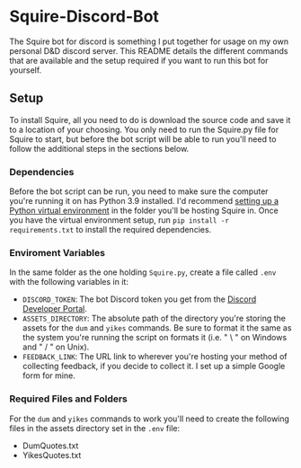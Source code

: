 # Squire-Discord-Bot
The Squire bot for discord is something I put together for usage on my own personal D&D discord server. This README details the different commands that are available and the setup required if you want to run this bot for yourself.

## Setup
To install Squire, all you need to do is download the source code and save it to a location of your choosing. You only need to run the Squire.py file for Squire to start, but before the bot script will be able to run you'll need to follow the additional steps in the sections below.

### Dependencies
Before the bot script can be run, you need to make sure the computer you're running it on has Python 3.9 installed. I'd recommend [setting up a Python virtual environment](https://docs.python.org/3/library/venv.html) in the folder you'll be hosting Squire in. Once you have the virtual environment setup, run `pip install -r requirements.txt` to install the required dependencies.

### Enviroment Variables
In the same folder as the one holding `Squire.py`, create a file called `.env` with the following variables in it:
* `DISCORD_TOKEN`: The bot Discord token you get from the [Discord Developer Portal](https://discordapp.com/developers/applications).
* `ASSETS_DIRECTORY`: The absolute path of the directory you're storing the assets for the `dum` and `yikes` commands. Be sure to format it the same as the system you're running the script on formats it (i.e. " \ " on Windows and " / " on Unix).
* `FEEDBACK_LINK`: The URL link to wherever you're hosting your method of collecting feedback, if you decide to collect it. I set up a simple Google form for mine.

### Required Files and Folders
For the `dum` and `yikes` commands to work you'll need to create the following files in the assets directory set in the `.env` file:
- DumQuotes.txt
- YikesQuotes.txt
